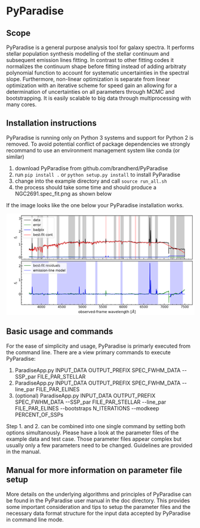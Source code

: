 # PyParadise
## Scope 
PyParadise is a general purpose analysis tool for galaxy spectra. It performs stellar 
population synthesis modelling of the stellar continuum and subsequent emission lines fitting.
In contrast to other fitting codes it normalizes the continuum shape before fitting instead of
adding arbitraty polynomial function to account for systematic uncertainties in the spectral slope.
Furthermore, non-linear optimization is separate from linear optimization with an iterative scheme
for speed gain an allowing for a determination of uncertainties on all parameters through MCMC and
bootstrapping. It is easily scalable to big data through multiprocessing with many cores.

## Installation instructions
PyParadise is running only on Python 3 systems and support for Python 2 is removed. To avoid
potential conflict of package dependencies we strongly recommand to use an environment management
system like conda (or similar)

1. download PyParadise from github.com/brandherd/PyParadise
2. run `pip install .` or `python setup.py install` to install PyParadise
3. change into the example directory and call `source run_all.sh`
4. the process should take some time and should produce a NGC2691.spec_fit.png as shown below
   
If the image looks like the one below your PyParadise installation works.

![](examples/NGC2691.spec_fit_temp.png)

## Basic usage and commands
For the ease of simplicity and usage, PyParadise is primarly executed from the command line. There
are a view primary commands to execute PyParadise:

1. ParadiseApp.py INPUT_DATA OUTPUT_PREFIX SPEC_FWHM_DATA --SSP_par FILE_PAR_STELLAR
2. ParadiseApp.py INPUT_DATA OUTPUT_PREFIX SPEC_FWHM_DATA --line_par FILE_PAR_ELINES
3. (optional) ParadiseApp.py INPUT_DATA OUTPUT_PREFIX SPEC_FWHM_DATA --SSP_par FILE_PAR_STELLAR
   --line_par FILE_PAR_ELINES --bootstraps N_ITERATIONS --modkeep PERCENT_OF_SSPs 

Step 1. and 2. can be combined into one single command by setting both options simultanously.
Please have a look at the parameter files of the example data and test case. Those 
parameter files appear complex but usually only a few parameters need to be changed. Guidelines
are provided in the manual.  

## Manual for more information on parameter file setup
More details on the underlying algorithms and principles of PyParadise can be found in
the PyParadise user manual in the doc directory. This provides some important consideration
and tips to setup the parameter files and the necessary data format structure for the input
data accepted by PyParadise in command line mode. 
